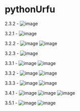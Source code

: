 # pythonUrfu
2.3.2 -  ![image](https://user-images.githubusercontent.com/63664630/205626744-470ffc85-4a63-4b98-9c7a-8ea22aa8af1f.png)

3.2.1 - ![image](https://user-images.githubusercontent.com/63664630/205626793-b4f9bad6-dfed-4f58-8288-b6b5ccc64b05.png)

3.2.2 - ![image](https://user-images.githubusercontent.com/63664630/205626915-e3190070-e3a2-4892-9cd0-0c53fba7c4ed.png)
![image](https://user-images.githubusercontent.com/63664630/205627055-266335d3-200a-4cd2-bd6b-4ae8adb80a0e.png)

3.2.3 - ![image](https://user-images.githubusercontent.com/63664630/206131141-6f2d23f3-7f10-41e5-99ba-8c59e61d2d95.png)

3.3.1 - ![image](https://user-images.githubusercontent.com/63664630/206853011-8de1a9f0-5ee5-4775-9366-bb985a2f6fff.png)
![image](https://user-images.githubusercontent.com/63664630/206853014-ac8bc961-3289-475d-8b53-21ac26ad85d3.png)

3.3.2 - ![image](https://user-images.githubusercontent.com/63664630/207408738-30e7528b-7d85-4892-84c9-435a49a49bbd.png)
![image](https://user-images.githubusercontent.com/63664630/207408869-959904e7-93b6-4b06-a878-64e655f4b35f.png)

3.3.3 - ![image](https://user-images.githubusercontent.com/63664630/208299507-e8430d52-a01a-4ae1-b5ac-05a8f1477d57.png)
![image](https://user-images.githubusercontent.com/63664630/208299511-42f3f00f-693f-4ecb-82f6-2b70b33ff171.png)

3.4.1 - ![image](https://user-images.githubusercontent.com/63664630/208425093-7607fec4-1b3a-4b72-b912-aebc643d0082.png)
![image](https://user-images.githubusercontent.com/63664630/208425121-f542b2c4-fa6f-4f73-ab51-ca5e552d07ab.png)
![image](https://user-images.githubusercontent.com/63664630/208425149-30243276-aeae-4907-98b5-68d003d517be.png)

3.5.1 - ![image](https://user-images.githubusercontent.com/63664630/208644016-affa53b0-abad-4bc6-a8d3-7c6432d1ac39.png)
![image](https://user-images.githubusercontent.com/63664630/208644031-f70b1da9-c370-4759-9ae1-cfd08e499048.png)

